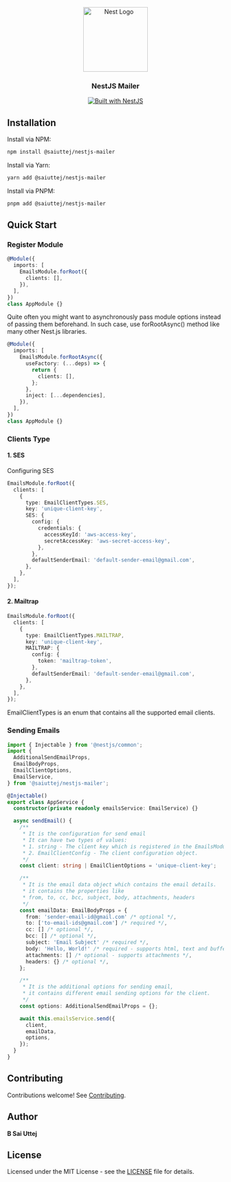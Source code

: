 <div align="center" style="margin-top: 1rem">
  <a href="http://nestjs.com/" target="_blank">
    <img src="https://nestjs.com/img/logo_text.svg" width="150" alt="Nest Logo" />
  </a>
</div>

<h3 align="center">NestJS Mailer</h3>

<div align="center">
  <a href="https://nestjs.com" target="_blank">
    <img src="https://img.shields.io/badge/built%20with-NestJs-red.svg" alt="Built with NestJS">
  </a>
</div>

## Installation

Install via NPM:

```bash
npm install @saiuttej/nestjs-mailer
```

Install via Yarn:

```bash
yarn add @saiuttej/nestjs-mailer
```

Install via PNPM:

```bash
pnpm add @saiuttej/nestjs-mailer
```

## Quick Start

### Register Module

```ts
@Module({
  imports: [
    EmailsModule.forRoot({
      clients: [],
    }),
  ],
})
class AppModule {}
```

Quite often you might want to asynchronously pass module options instead of passing them beforehand. In such case, use forRootAsync() method like many other Nest.js libraries.

```ts
@Module({
  imports: [
    EmailsModule.forRootAsync({
      useFactory: (...deps) => {
        return {
          clients: [],
        };
      },
      inject: [...dependencies],
    }),
  ],
})
class AppModule {}
```

### Clients Type

#### 1. SES

Configuring SES

```ts
EmailsModule.forRoot({
  clients: [
    {
      type: EmailClientTypes.SES,
      key: 'unique-client-key',
      SES: {
        config: {
          credentials: {
            accessKeyId: 'aws-access-key',
            secretAccessKey: 'aws-secret-access-key',
          },
        },
        defaultSenderEmail: 'default-sender-email@gmail.com',
      },
    },
  ],
});
```

#### 2. Mailtrap

```ts
EmailsModule.forRoot({
  clients: [
    {
      type: EmailClientTypes.MAILTRAP,
      key: 'unique-client-key',
      MAILTRAP: {
        config: {
          token: 'mailtrap-token',
        },
        defaultSenderEmail: 'default-sender-email@gmail.com',
      },
    },
  ],
});
```

EmailClientTypes is an enum that contains all the supported email clients.

### Sending Emails

```ts
import { Injectable } from '@nestjs/common';
import {
  AdditionalSendEmailProps,
  EmailBodyProps,
  EmailClientOptions,
  EmailService,
} from '@saiuttej/nestjs-mailer';

@Injectable()
export class AppService {
  constructor(private readonly emailsService: EmailService) {}

  async sendEmail() {
    /**
     * It is the configuration for send email
     * It can have two types of values:
     * 1. string - The client key which is registered in the EmailsModule.
     * 2. EmailClientConfig - The client configuration object.
     */
    const client: string | EmailClientOptions = 'unique-client-key';

    /**
     * It is the email data object which contains the email details.
     * it contains the properties like
     * from, to, cc, bcc, subject, body, attachments, headers
     */
    const emailData: EmailBodyProps = {
      from: 'sender-email-id@gmail.com' /* optional */,
      to: ['to-email-ids@gmail.com'] /* required */,
      cc: [] /* optional */,
      bcc: [] /* optional */,
      subject: 'Email Subject' /* required */,
      body: 'Hello, World!' /* required - supports html, text and buffer */,
      attachments: [] /* optional - supports attachments */,
      headers: {} /* optional */,
    };

    /**
     * It is the additional options for sending email,
     * it contains different email sending options for the client.
     */
    const options: AdditionalSendEmailProps = {};

    await this.emailsService.send({
      client,
      emailData,
      options,
    });
  }
}
```

## Contributing

Contributions welcome! See [Contributing](https://github.com/saiuttej-b/nestjs-mailer/blob/main/CONTRIBUTING.md).

## Author

**B Sai Uttej**

## License

Licensed under the MIT License - see the [LICENSE](LICENSE) file for details.

